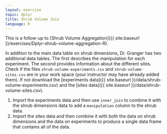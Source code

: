 ```yaml
---
layout: exercise
topic: dplyr
title: Shrub Volume Join
language: R
---
```


This is a follow-up to [Shrub Volume Aggregation]({{ site.baseurl }}/exercises/Dplyr-shrub-volume-aggregation-R).

In addition to the main data table on shrub dimensions, Dr. Granger has two additional data tables.
The first describes the manipulation for each experiment.
The second provides information about the different sites.
Check if the files `shrub-volume-experiments.csv` and `shrub-volume-sites.csv` are in your work space (your instructor may have already added them).
If not download the [experiments data]({{ site.baseurl }}/data/shrub-volume-experiments.csv) and the [sites data]({{ site.baseurl }}/data/shrub-volume-sites.csv).

1. Import the experiments data and then use `inner_join` to combine it with the shrub dimensions data to add a `manipulation` column to the shrub data.
2. Import the sites data and then combine it with both the data on shrub dimensions and the data on experiments to produce a single data frame that contains all of the data.
